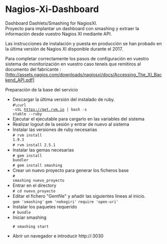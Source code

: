 # Nagios-Xi-Dashboard
Dashboard Dashlets/Smashing for NagiosXI.<br>Proyecto para implantar un dashboard con smashing y extraer la información desde vuestro Nagios XI mediante API.

Las instrucciones de instalación y puesta en producción se han probado en la última versión de Nagios XI disponible durante el 2017.<br>

Para completar correctamente los pasos de configuración en vuestro sistema de monitorización en vuestro caso teneis que remitiros al documento del fabricante : [http://assets.nagios.com/downloads/nagiosxi/docs/Accessing_The_XI_Backend_API.pdf]

Preparación de la base del servicio

- Descargar la última versión del instalado de ruby.<br>
<code>#\curl -sSL https://get.rvm.io | bash -s stable --ruby</code>
- Ejecutar el ejecutable para cargarlo en las variables del sistema
- Realizar logout de la sesión y entrar de nuevo al sistema
- Instalar las versiones de ruby necesarias<br>
<code># rvm install 1.9.3</code><br>
<code># rvm install 2.5.1</code>
- Instalar las gemas necesarias<br> 
<code># gem install bundler</code><br>
<code># gem install smashing</code>
- Crear un nuevo proyecto para generar los ficheros base<br>
<code># smashing nuevo_proyecto</code><br>
- Entrar en el directory<br>
<code># cd nuevo_proyecto</code><br>
- Editar el fichero "Gemfile" y añadir las siguientes lineas al inicio.<br>
<code>gem 'smashing'</code>
<code>gem 'nokogiri'</code>
<code>require 'open-uri'</code><br>
- Instalar los paquetes requerido<br>
<code># bundle</code><br>
- Iniciar smashing<p> 
<code># smashing start</code>
- Abrir un navegador e introducir http://<ip>:3030


  
